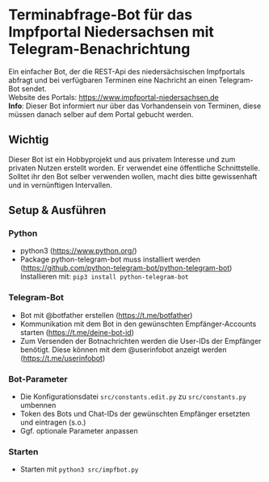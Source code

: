 # Terminabfrage-Bot für das Impfportal Niedersachsen mit Telegram-Benachrichtung

Ein einfacher Bot, der die REST-Api des niedersächsischen Impfportals abfragt und bei verfügbaren Terminen eine Nachricht an einen Telegram-Bot sendet.   
Website des Portals: https://www.impfportal-niedersachsen.de  
**Info**: Dieser Bot informiert nur über das Vorhandensein von Terminen, diese müssen danach selber auf dem Portal gebucht werden.

## **Wichtig**
Dieser Bot ist ein Hobbyprojekt und aus privatem Interesse und zum privaten Nutzen erstellt worden. Er verwendet eine öffentliche Schnittstelle. Solltet ihr den Bot selber verwenden wollen, macht dies bitte gewissenhaft und in vernünftigen Intervallen.

## Setup & Ausführen
### Python
- python3 (https://www.python.org/)
- Package python-telegram-bot muss installiert werden (https://github.com/python-telegram-bot/python-telegram-bot)  
Installieren mit: `pip3 install python-telegram-bot`

### Telegram-Bot
- Bot mit @botfather erstellen (https://t.me/botfather)
- Kommunikation mit dem Bot in den gewünschten Empfänger-Accounts starten (https://t.me/deine-bot-id)
- Zum Versenden der Botnachrichten werden die User-IDs der Empfänger benötigt. Diese können mit dem @userinfobot anzeigt werden (https://t.me/userinfobot)

### Bot-Parameter
- Die Konfigurationsdatei `src/constants.edit.py` zu `src/constants.py` umbennen
- Token des Bots und Chat-IDs der gewünschten Empfänger ersetzten und eintragen (s.o.)
- Ggf. optionale Parameter anpassen

### Starten
- Starten mit `python3 src/impfbot.py`
